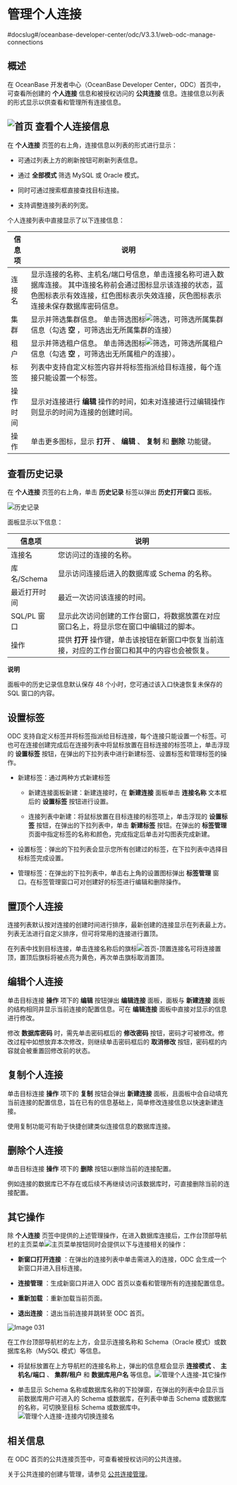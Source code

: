 管理个人连接 
===========================
#docslug#/oceanbase-developer-center/odc/V3.3.1/web-odc-manage-connections


概述 
-----------------------

在 OceanBase 开发者中心（OceanBase Developer Center，ODC）首页中，可查看所创建的 **个人连接** 信息和被授权访问的 **公共连接** 信息。连接信息以列表的形式显示以供查看和管理所有连接信息。

![首页](https://help-static-aliyun-doc.aliyuncs.com/assets/img/zh-CN/3112527461/p342076.png)
查看个人连接信息 
-----------------------------

在 **个人连接** 页签的右上角，连接信息以列表的形式进行显示：

* 可通过列表上方的刷新按钮可刷新列表信息。

  

* 通过 **全部模式** 筛选 MySQL 或 Oracle 模式。

  

* 同时可通过搜索框直接查找目标连接。

  

* 支持调整连接列表的列宽。

  




个人连接列表中直接显示了以下连接信息：


| 信息项  |                                                                               说明                                                                               |
|------|----------------------------------------------------------------------------------------------------------------------------------------------------------------|
| 连接名  | 显示连接的名称、主机名/端口号信息，单击连接名称可进入数据库连接。 其中连接名称前会通过图标显示该连接的状态，蓝色图标表示有效连接，红色图标表示失效连接，灰色图标表示连接未保存数据库密码信息。                                               |
| 集群   | 显示并筛选集群信息。 单击筛选图标![筛选](https://help-static-aliyun-doc.aliyuncs.com/assets/img/zh-CN/0583667361/p352180.jpg)，可筛选所属集群信息（勾选 **空** ，可筛选出无所属集群的连接）  |
| 租户   | 显示并筛选租户信息。 单击筛选图标![筛选](https://help-static-aliyun-doc.aliyuncs.com/assets/img/zh-CN/0583667361/p352180.jpg)，可筛选所属租户信息（勾选 **空** ，可筛选出无所属租户的连接）。 |
| 标签   | 列表中支持自定义标签内容并将标签指派给目标连接，每个连接只能设置一个标签。                                                                                                                          |
| 操作时间 | 显示对连接进行 **编辑** 操作的时间，如未对连接进行过编辑操作则显示的时间为连接的创建时间。                                                                                                               |
| 操作   | 单击更多图标，显示 **打开** 、 **编辑** 、 **复制**  和 **删除** 功能键。                                                                                                              |



查看历史记录 
---------------------------

在 **个人连接** 页签的右上角，单击 **历史记录** 标签以弹出 **历史打开窗口** 面板。

![历史记录](https://help-static-aliyun-doc.aliyuncs.com/assets/img/zh-CN/5289084361/p342087.png)

面板显示以下信息：


|    信息项    |                         说明                          |
|-----------|-----------------------------------------------------|
| 连接名       | 您访问过的连接的名称。                                         |
| 库名/Schema | 显示访问连接后进入的数据库或 Schema 的名称。                          |
| 最近打开时间    | 最近一次访问该连接的时间。                                       |
| SQL/PL 窗口 | 显示此次访问创建的工作台窗口，将数据放置在对应窗口名上，将显示您在窗口中编辑过的脚本。         |
| 操作        | 提供 **打开** 操作键，单击该按钮在新窗口中恢复当前连接，对应的工作台窗口和其中的内容也会被恢复。 |


**说明**



面板中的历史记录信息默认保存 48 个小时，您可通过该入口快速恢复未保存的 SQL 窗口的内容。

设置标签 
-------------------------

ODC 支持自定义标签并将标签指派给目标连接，每个连接只能设置一个标签。可也可在连接创建完成后在连接列表中将鼠标放置在目标连接的标签项上，单击浮现的 **设置标签** 按钮，在弹出的下拉列表中进行新建标签、设置标签和管理标签的操作。

* 新建标签：通过两种方式新建标签

  * 新建连接面板新建：新建连接时，在 **新建连接** 面板单击 **连接名称** 文本框后的 **设置标签** 按钮进行设置。

    
  
  * 连接列表中新建：将鼠标放置在目标连接的标签项上，单击浮现的 **设置标签** 按钮，在弹出的下拉列表中，单击 **新建标签** 按钮。在弹出的 **标签管理** 页面中指定标签的名称和颜色，完成指定后单击对勾图表完成新建。

    
  

  

* 设置标签：弹出的下拉列表会显示您所有创建过的标签，在下拉列表中选择目标标签完成设置。

  

* 管理标签：在弹出的下拉列表中，单击右上角的设置图标弹出 **标签管理** 窗口。在标签管理窗口可对创建好的标签进行编辑和删除操作。

  




置顶个人连接 
---------------------------

连接列表默认按对连接的创建时间进行排序，最新创建的连接显示在列表最上方。列表无法进行自定义排序，但可将常用的连接进行置顶。

在列表中找到目标连接，单击连接名称后的旗标![首页-顶置连接名](https://help-static-aliyun-doc.aliyuncs.com/assets/img/zh-CN/5289084361/p342106.png)可将连接置顶，置顶后旗标将被点亮为黄色，再次单击旗标取消置顶。

编辑个人连接 
---------------------------

单击目标连接 **操作** 项下的 **编辑** 按钮弹出 **编辑连接** 面板，面板与 **新建连接** 面板的结构相同并显示当前连接的配置信息。可在 **编辑连接** 面板中直接对显示的信息进行修改。

修改 **数据库密码** 时，需先单击密码框后的 **修改密码** 按钮，密码才可被修改。修改过程中如想放弃本次修改，则继续单击密码框后的 **取消修改** 按钮，密码框的内容就会被重置回修改前的状态。

复制个人连接 
---------------------------

单击目标连接 **操作** 项下的 **复制** 按钮会弹出 **新建连接** 面板，且面板中会自动填充当前连接的配置信息，旨在已有的信息基础上，简单修改连接信息以快速新建连接。

使用复制功能可有助于快捷创建类似连接信息的数据库连接。

删除个人连接 
---------------------------

单击目标连接 **操作** 项下的 **删除** 按钮以删除当前的连接配置。

例如连接的数据库已不存在或后续不再继续访问该数据库时，可直接删除当前的连接配置。

其它操作 
-------------------------

除 **个人连接** 页签中提供的上述管理操作，在进入数据库连接后，工作台顶部导航栏的主页菜单![主页菜单](https://help-static-aliyun-doc.aliyuncs.com/assets/img/zh-CN/0583667361/p352089.jpg)按钮同时会提供以下与连接相关的操作：

* **新窗口打开连接** ：在弹出的连接列表中单击需进入的连接，ODC 会生成一个新窗口并进入目标连接。

  

* **连接管理** ：生成新窗口并进入 ODC 首页以查看和管理所有的连接配置信息。

  

* **重新加载** ：重新加载当前页面。

  

* **退出连接** ：退出当前连接并跳转至 ODC 首页。

  




![Image 031](https://help-static-aliyun-doc.aliyuncs.com/assets/img/zh-CN/8906118461/p232235.png)


在工作台顶部导航栏的左上方，会显示连接名称和 Schema（Oracle 模式）或数据库名称（MySQL 模式）等信息。

* 将鼠标放置在上方导航栏的连接名称上，弹出的信息框会显示 **连接模式** 、 **主机名/端口** 、 **集群/租户** 和 **数据库用户名** 等信息。![管理个人连接-其它操作](https://help-static-aliyun-doc.aliyuncs.com/assets/img/zh-CN/4986712561/p358120.png)

  

* 单击显示 Schema 名称或数据库名称的下拉弹窗，在弹出的列表中会显示当前数据库用户可进入的 Schema 或数据库，在列表中单击 Schema 或数据库的名称，可切换至目标 Schema 或数据库中。![管理个人连接-连接内切换连接名](https://help-static-aliyun-doc.aliyuncs.com/assets/img/zh-CN/2799808461/p413596.png)

  




相关信息 
-------------------------

在 ODC 首页的公共连接页签中，可查看被授权访问的公共连接。

关于公共连接的创建与管理，请参见 [公共连接管理](../4.web-odc-public-resource-management/3.web-odc-public-resource-permission/1.web-odc-manage-public-connection.md)。
